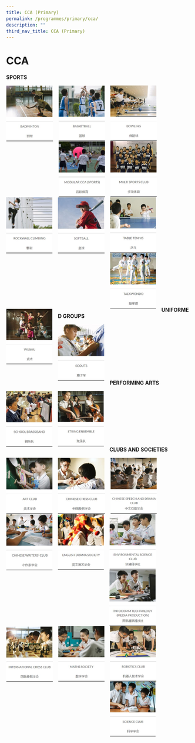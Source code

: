 ```yaml
---
title: CCA (Primary)
permalink: /programmes/primary/cca/
description: ""
third_nav_title: CCA (Primary)
---
```

# CCA
**SPORTS**

<p><a href="https://staging.d2r0kwuamjw0vo.amplifyapp.com/programmes/primary/cca/badminton/">
<img src="/images/CCA/Primary/Badminton.jpg" style="width:25.3%;margin-right:15px;" align = "left">
</a></p>

<p><a href="https://staging.d2r0kwuamjw0vo.amplifyapp.com/programmes/primary/cca/basketball/">
<img src="/images/CCA/Primary/Basketball.jpg" style="width:25%;margin-right:15px;" align = "left">
</a></p>


<p><a href="https://staging.d2r0kwuamjw0vo.amplifyapp.com/programmes/primary/cca/bowling/">
<img src="/images/CCA/Primary/Bowling.jpg" style="width:25%;margin-right:15px;" align = "left">
</a></p>

<br><br><br><br><br><br><br><br>

<p><a href="https://staging.d2r0kwuamjw0vo.amplifyapp.com/programmes/primary/cca/modular-sports-cca/">
<img src="/images/CCA/Primary/Modular%20CCA%20(Sports).jpg" style="width:25%;margin-right:15px;" align = "left">
</a></p>

<p><a href="https://staging.d2r0kwuamjw0vo.amplifyapp.com/programmes/primary/cca/multi-sports-club/">
<img src="/images/CCA/Primary/Multi%20Sports%20Club.jpg" style="width:25%;margin-right:15px;" align = "left">
</a></p>


<p><a href="https://staging.d2r0kwuamjw0vo.amplifyapp.com/programmes/primary/cca/rockwall-climbing/">
<img src="/images/CCA/Primary/Rockwall%20Climbing.jpg" style="width:25%;margin-right:15px;" align = "left">
</a></p>

<br><br><br><br><br><br><br><br>

<p><a href="https://staging.d2r0kwuamjw0vo.amplifyapp.com/programmes/primary/cca/softball/">
<img src="/images/CCA/Primary/Softball.jpg" style="width:25.2%;margin-right:15px;" align = "left">
</a></p>

<p><a href="https://staging.d2r0kwuamjw0vo.amplifyapp.com/programmes/primary/cca/table-tennis/">
<img src="/images/CCA/Primary/Table%20Tennis.jpg" style="width:25%;margin-right:15px;" align = "left">
</a></p>


<p><a href="https://staging.d2r0kwuamjw0vo.amplifyapp.com/programmes/primary/cca/taekwando/">
<img src="/images/CCA/Primary/Taekwando.jpg" style="width:24.8%;margin-right:15px;" align = "left">
</a></p>

<br><br><br><br><br><br><br><br>

<p><a href="https://staging.d2r0kwuamjw0vo.amplifyapp.com/programmes/primary/cca/wushu/">
<img src="/images/CCA/Primary/Wushu.jpg" style="width:25%;margin-right:15px;" align = "left">
</a></p>

<br><br><br><br><br><br><br><br>


**UNIFORMED GROUPS**

<p><a href="https://staging.d2r0kwuamjw0vo.amplifyapp.com/programmes/primary/cca/scouts/">
<img src="/images/CCA/Primary/Scouts.jpg" style="width:25%;margin-right:15px;" align = "left">
</a></p>

<br><br><br><br><br><br><br><br>


**PERFORMING ARTS**


<p><a href="https://staging.d2r0kwuamjw0vo.amplifyapp.com/programmes/primary/cca/school-brass-band/">
<img src="/images/CCA/Primary/School%20Brass%20Band.jpg" style="width:25%;margin-right:15px;" align = "left">
</a></p>

<p><a href="https://staging.d2r0kwuamjw0vo.amplifyapp.com/programmes/primary/cca/string-ensemble/">
<img src="/images/CCA/Primary/String%20Ensemble.jpg" style="width:24.9%;margin-right:15px;" align = "left">
</a></p>

<br><br><br><br><br><br><br><br>


**CLUBS AND SOCIETIES**

<p><a href="https://staging.d2r0kwuamjw0vo.amplifyapp.com/programmes/primary/cca/art-club/">
<img src="/images/CCA/Primary/Art%20Club.jpg" style="width:25%;margin-right:15px;" align = "left">
</a></p>

<p><a href="https://staging.d2r0kwuamjw0vo.amplifyapp.com/programmes/primary/cca/chinese-chess-club/">
<img src="/images/CCA/Primary/Chinese%20Chess%20Club.jpg" style="width:25.3%;margin-right:15px;" align = "left">
</a></p>


<p><a href="https://staging.d2r0kwuamjw0vo.amplifyapp.com/programmes/primary/cca/chinese-speech-and-drama-club/">
<img src="/images/CCA/Primary/Chinese%20Speech%20and%20Drama%20Club.jpg" style="width:25%;margin-right:15px;" align = "left">
</a></p>

<br><br><br><br><br><br><br><br>

<p><a href="https://staging.d2r0kwuamjw0vo.amplifyapp.com/programmes/primary/cca/chinese-writers-club/">
<img src="/images/CCA/Primary/Chinese%20Writers'%20Club.jpg" style="width:25%;margin-right:15px;" align = "left">
</a></p>

<p><a href="https://staging.d2r0kwuamjw0vo.amplifyapp.com/programmes/primary/cca/english-drama-society/">
<img src="/images/CCA/Primary/English%20Drama%20Society.jpg" style="width:24.8%;margin-right:15px;" align = "left">
</a></p>


<p><a href="https://staging.d2r0kwuamjw0vo.amplifyapp.com/programmes/primary/cca/environmental-science-club/">
<img src="/images/CCA/Primary/Environmental%20Science%20Club.jpg" style="width:25%;margin-right:15px;" align = "left">
</a></p>

<br><br><br><br><br><br><br><br>

<p><a href="https://staging.d2r0kwuamjw0vo.amplifyapp.com/programmes/primary/cca/infocomm-technology-media-production/">
<img src="/images/CCA/Primary/Infocomm%20Technology%20(Media%20Production).jpg" style="width:25%;margin-right:15px;" align = "left">
</a></p>

<p><a href="https://staging.d2r0kwuamjw0vo.amplifyapp.com/programmes/primary/cca/international-chess-club/">
<img src="/images/CCA/Primary/International%20Chess%20Club.jpg" style="width:25.1%;margin-right:15px;" align = "left">
</a></p>


<p><a href="https://staging.d2r0kwuamjw0vo.amplifyapp.com/programmes/primary/cca/maths-society/">
<img src="/images/CCA/Primary/Maths%20Society.jpg" style="width:25%;margin-right:15px;" align = "left">
</a></p>

<br><br><br><br><br><br><br><br>

<p><a href="https://staging.d2r0kwuamjw0vo.amplifyapp.com/programmes/primary/cca/robotics-club/">
<img src="/images/CCA/Primary/Robotics%20Club.jpg" style="width:25%;margin-right:15px;" align = "left">
</a></p>

<p><a href="https://staging.d2r0kwuamjw0vo.amplifyapp.com/programmes/primary/cca/science-club/">
<img src="/images/CCA/Primary/Science%20Club.jpg" style="width:24.8%;margin-right:15px;" align = "left">
</a></p>